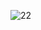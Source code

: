 ![22](https://user-images.githubusercontent.com/108262868/201902387-84e23d01-ddbc-439c-9edb-09f20e457275.png)
